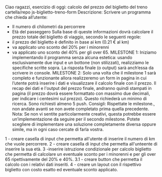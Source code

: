 Ciao ragazzi,
esercizio di oggi: calcolo del prezzo del biglietto del treno
cartella/repo js-biglietto-treno-form
Descrizione:
Scrivere un programma che chieda all’utente:
- Il numero di chilometri da percorrere
- Età del passeggero
Sulla base di queste informazioni dovrà calcolare il prezzo totale del biglietto di viaggio, secondo le seguenti regole:
- il prezzo del biglietto è definito in base ai km (0.21 € al km)
- va applicato uno sconto del 20% per i minorenni
- va applicato uno sconto del 40% per gli over 65.
MILESTONE 1:
Iniziamo implementando il programma senza alcuna estetica: usando esclusivamente due input e un bottone (non stilizzati), realizziamo le specifiche scritte sopra. La risposta finale (o output) sarà anch’essa da scrivere in console.
MILESTONE 2:
Solo una volta che il milestone 1 sarà completo e funzionante allora realizzeremo un form in pagina in cui l’utente potrà inserire i dati e visualizzare il calcolo finale con il prezzo.
Il recap dei dati e l'output del prezzo finale, andranno quindi stampati in pagina (il prezzo dovrà essere formattato con massimo due decimali, per indicare i centesimi sul prezzo). Questo richiederà un minimo di ricerca.
Sono richiesti almeno 5 push.
Consigli:
Rispettate le milestone., non andate avanti se non avete completato prima quella precedente.
Nota:
Se non vi sentite particolarmente creativi, questa potrebbe essere un’implementazione da seguire per il secondo milestone. Potete scegliere di implementare una soluzione completamente diversa oppure simile, ma in ogni caso cercate di farla vostra.


1 - creare casella di input che permetta all'utente di inserire il numero di km che vuole percorrere.
2 - creare casella di input che permetta all'unteente di inserire la sua età.
3 -inserire istruzione condizionale per calcolo biglietto che permetta di calcolare un eventuale sconto per i minorenni e per gli over 65 ripettivamente del 20% e 40%.
3.1 - creare button che permetta il calcolo con i relativi dati inseriti.
4 - creare un layout con il rispettivo biglietto con costo esatto ed eventuale sconto applicato.